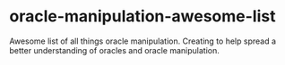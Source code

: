 # oracle-manipulation-awesome-list
Awesome list of all things oracle manipulation. Creating to help spread a better understanding of oracles and oracle manipulation.
